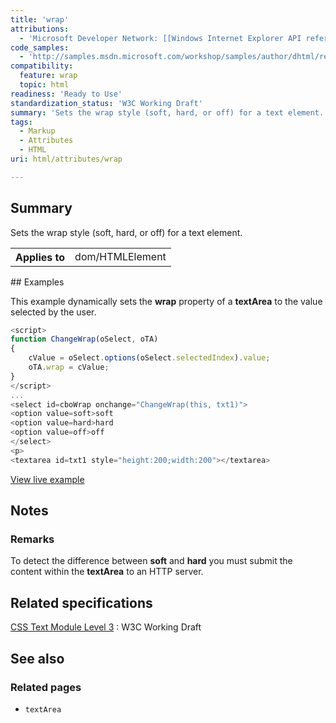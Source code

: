 ```yaml
---
title: 'wrap'
attributions:
  - 'Microsoft Developer Network: [[Windows Internet Explorer API reference](http://msdn.microsoft.com/en-us/library/ie/hh828809%28v=vs.85%29.aspx) Article]'
code_samples:
  - 'http://samples.msdn.microsoft.com/workshop/samples/author/dhtml/refs/wrap.htm'
compatibility:
  feature: wrap
  topic: html
readiness: 'Ready to Use'
standardization_status: 'W3C Working Draft'
summary: 'Sets the wrap style (soft, hard, or off) for a text element.'
tags:
  - Markup
  - Attributes
  - HTML
uri: html/attributes/wrap

---
```

## Summary

Sets the wrap style (soft, hard, or off) for a text element.

<table class="wikitable">
<tr>
<th>
Applies to

</th>
<td>
dom/HTMLElement

</td>
</tr>
</table>
## Examples

This example dynamically sets the **wrap** property of a **textArea** to the value selected by the user.

``` js
<script>
function ChangeWrap(oSelect, oTA)
{
    cValue = oSelect.options(oSelect.selectedIndex).value;
    oTA.wrap = cValue;
}
</script>
...
<select id=cboWrap onchange="ChangeWrap(this, txt1)">
<option value=soft>soft
<option value=hard>hard
<option value=off>off
</select>
<p>
<textarea id=txt1 style="height:200;width:200"></textarea>
```

[View live example](http://samples.msdn.microsoft.com/workshop/samples/author/dhtml/refs/wrap.htm)

## Notes

### Remarks

To detect the difference between **soft** and **hard** you must submit the content within the **textArea** to an HTTP server.

## Related specifications

[CSS Text Module Level 3](http://www.w3.org/TR/css3-text/)
:   W3C Working Draft

## See also

### Related pages

-   `textArea`
